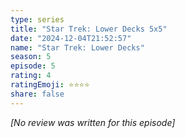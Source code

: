 ```yaml
---
type: series
title: "Star Trek: Lower Decks 5x5"
date: "2024-12-04T21:52:57"
name: "Star Trek: Lower Decks"
season: 5
episode: 5
rating: 4
ratingEmoji: ⭐️⭐️⭐️⭐️
share: false
---
```


*[No review was written for this episode]*
